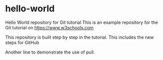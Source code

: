 # hello-world
Hello World repository for Git tutorial
This is an example repository for the Git tutorial on https://www.w3schools.com

This repository is built step by step in the tutorial.
This includes the new steps for GitHub

Another line to demonstrate the use of pull.
